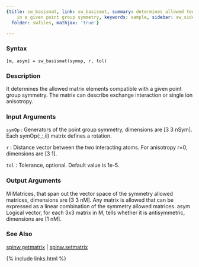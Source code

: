```yaml
---
{title: sw_basismat, link: sw_basismat, summary: determines allowed tensor components
    in a given point group symmetry, keywords: sample, sidebar: sw_sidebar, permalink: sw_basismat,
  folder: swfiles, mathjax: 'true'}

---
```


### Syntax

`[m, asym] = sw_basismat(symop, r, tol) `

### Description

It determines the allowed matrix elements compatible with a given point
group symmetry. The matrix can describe exchange interaction or single
ion anisotropy.
 

### Input Arguments

`symOp`
: Generators of the point group symmetry, dimensions are
  [3 3 nSym]. Each symOp(:,:,ii) matrix defines a rotation.

`r`
: Distance vector between the two interacting atoms. For
  anisotropy r=0, dimensions are [3 1].

`tol`
: Tolerance, optional. Default value is 1e-5.

### Output Arguments

M         Matrices, that span out the vector space of the symmetry
          allowed matrices, dimensions are [3 3 nM]. Any matrix is
          allowed that can be expressed as a linear combination of the
          symmetry allowed matrices.
asym      Logical vector, for each 3x3 matrix in M, tells whether it is
          antisymmetric, dimensions are [1 nM].

### See Also

[spinw.getmatrix](spinw_getmatrix) \| [spinw.setmatrix](spinw_setmatrix)

{% include links.html %}
